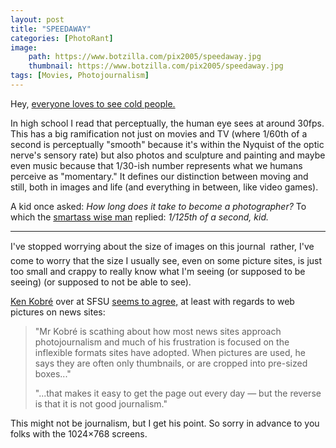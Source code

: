 ```yaml
---
layout: post
title: "SPEEDAWAY"
categories: [PhotoRant]
image:
    path: https://www.botzilla.com/pix2005/speedaway.jpg
    thumbnail: https://www.botzilla.com/pix2005/speedaway.jpg
tags: [Movies, Photojournalism]
---
```



Hey, <a href="http://www.orbit1.com/dailyphotos.aspx?a=prev&pid=927" target="_blank">everyone loves to see cold people.</a>

In high school I read that perceptually, the human eye sees at around 30fps. This has a big ramification not just on movies and TV (where 1/60th of a second is perceptually "smooth" because it's within the Nyquist of the optic nerve's sensory rate) but also photos and sculpture and painting and maybe even music because that 1/30-ish number represents what we humans perceive as "momentary." It defines our distinction between moving and still, both in images and life (and everything in between, like video games).

A kid once asked: <i>How long does it take to become a photographer?</i> To which the <a href="www.elliotterwitt.com/" target="_blank">smartass wise man</a> replied: <i>1/125th of a second, kid.</i>

<!--more-->

---

I've stopped worrying about the size of images on this journal &#151; rather, I've come to worry that the size I usually see, even on some picture sites, is just too small and crappy to really know what I'm seeing (or supposed to be seeing) (or supposed to not be able to see).

<a href="http://www.journalism.sfsu.edu/" target="_blank">Ken Kobr&eacute;</a> over at SFSU <a href="http://www.journalism.co.uk/features/story969.shtml" target="_blank">seems to agree,</a> at least with regards to web pictures on news sites:

<blockquote>"Mr Kobr&eacute; is scathing about how most news sites approach photojournalism and much of his frustration is focused on the inflexible formats sites have adopted. When pictures are used, he says they are often only thumbnails, or are cropped into pre-sized boxes..."<p>"...that makes it easy to get the page out every day &#151; but the reverse is that it is not good journalism."</p></blockquote>

This might not be journalism, but I get his point. So sorry in advance to you folks with the 1024&times;768 screens.
